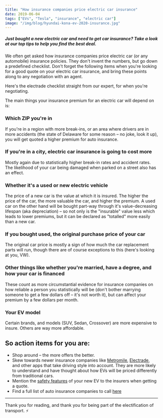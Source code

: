 ```yaml
---
title: "How insurance companies price electric car insurance"
date: 2019-06-04
tags: ["EVs", "Tesla", "insurance", "electric car"]
image: "/img/blog/hyundai-kona-ev-2020-insurance.jpg"
---
```


##### Just bought a new electric car and need to get car insurance? Take a look at our top tips to help you find the best deal.

We often get asked how insurance companies price electric car (or any automobile) insurance policies. They don't invent the numbers, but go down a predefined checklist. Don't forget the following items when you're looking for a good quote on your electric car insurance, and bring these points along to any negotiation with an agent. 

Here's the electrade checklist straight from our expert, for when you're negotiating.

The main things your insurance premium for an electric car will depend on is:

### Which ZIP you're in
If you're in a region with more break-ins, or an area where drivers are in more accidents (the state of Delaware for some reason – no joke, look it up), you will get quoted a higher premium for auto insurance.

### If you're in a city, electric car insurance is going to cost more
Mostly again due to statistically higher break-in rates and accident rates. The likelihood of your car being damaged when parked on a street also has an effect.

### Whether it's a used or new electric vehicle
The price of a new car is the value at which it is insured. The higher the price of the car, the more valuable the car, and higher the premium. A used car on the other hand will be bought part-way through it's value-decreasing lifespan (aka depreciation) – so not only is the "insurable" value less which leads to lower premiums, but it can be declared as "totalled" more easily than a new car.

### If you bought used, the original purchase price of your car
The original car price is mostly a sign of how much the car replacement parts will run, though there are of course exceptions to this (here's looking at you, VW). 

### Other things like whether you're married, have a degree, and how your car is financed
These count as more circumstantial evidence for insurance companies on how reliable a person you statistically will be (don't bother marrying someone to get a few dollars off – it's not worth it), but can affect your premium by a few dollars per month.

### Your EV model
Certain brands, and models (SUV, Sedan, Crossover) are more expensive to insure. Others are way more affordable.

## So action items for you are:

* Shop around – the more offers the better.
* Skew towards newer insurance companies like [Metromile](https://metromile.com), [Electrade](https://electrade.app), and other apps that take driving style into account. They are more likely to understand and have thought about how EVs will be priced differently from traditional cars.
* Mention the [safety features](https://electrade.app/blog/why-electric-vehicle-insurance/) of your new EV to the insurers when getting a quote.
* Find a full list of auto insurance companies to call [here](https://electrade.app/blog/best-electric-auto-insurance-companies-in-2019/)


-------

Thank you for reading, and thank you for being part of the electification of transport. ⚡️
